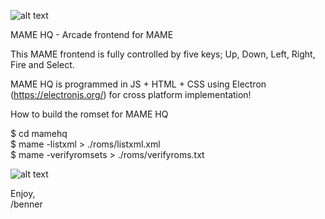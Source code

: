 ![alt text](https://raw.github.com/bennerhq/mamehq/master/image/screenshot-001.png)

MAME HQ - Arcade frontend for MAME

This MAME frontend is fully controlled by five keys; Up, Down, Left, Right, Fire and Select.

MAME HQ is programmed in JS + HTML + CSS using Electron (https://electronjs.org/) for cross platform implementation!

How to build the romset for MAME HQ

$ cd mamehq  
$ mame -listxml > ./roms/listxml.xml  
$ mame -verifyromsets > ./roms/verifyroms.txt  


![alt text](https://www.mamedev.org/_include/img/logo-mame.png)

Enjoy,  
/benner
